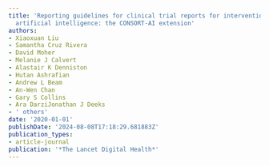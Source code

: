 ```yaml
---
title: 'Reporting guidelines for clinical trial reports for interventions involving
  artificial intelligence: the CONSORT-AI extension'
authors:
- Xiaoxuan Liu
- Samantha Cruz Rivera
- David Moher
- Melanie J Calvert
- Alastair K Denniston
- Hutan Ashrafian
- Andrew L Beam
- An-Wen Chan
- Gary S Collins
- Ara DarziJonathan J Deeks
- ' others'
date: '2020-01-01'
publishDate: '2024-08-08T17:18:29.681883Z'
publication_types:
- article-journal
publication: '*The Lancet Digital Health*'
---
```

